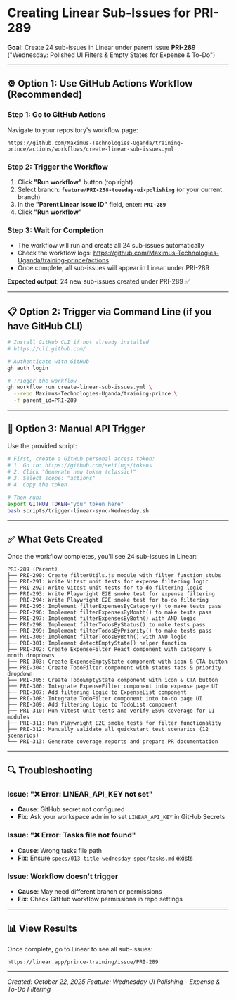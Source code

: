 # Creating Linear Sub-Issues for PRI-289

**Goal**: Create 24 sub-issues in Linear under parent issue **PRI-289** ("Wednesday: Polished UI Filters & Empty States for Expense & To-Do")

---

## ⚙️ Option 1: Use GitHub Actions Workflow (Recommended)

### Step 1: Go to GitHub Actions

Navigate to your repository's workflow page:
```
https://github.com/Maximus-Technologies-Uganda/training-prince/actions/workflows/create-linear-sub-issues.yml
```

### Step 2: Trigger the Workflow

1. Click **"Run workflow"** button (top right)
2. Select branch: **`feature/PRI-258-tuesday-ui-polishing`** (or your current branch)
3. In the **"Parent Linear Issue ID"** field, enter: **`PRI-289`**
4. Click **"Run workflow"**

### Step 3: Wait for Completion

- The workflow will run and create all 24 sub-issues automatically
- Check the workflow logs: https://github.com/Maximus-Technologies-Uganda/training-prince/actions
- Once complete, all sub-issues will appear in Linear under PRI-289

**Expected output**: 24 new sub-issues created under PRI-289 ✅

---

## 📋 Option 2: Trigger via Command Line (if you have GitHub CLI)

```bash
# Install GitHub CLI if not already installed
# https://cli.github.com/

# Authenticate with GitHub
gh auth login

# Trigger the workflow
gh workflow run create-linear-sub-issues.yml \
  --repo Maximus-Technologies-Uganda/training-prince \
  -f parent_id=PRI-289
```

---

## 📱 Option 3: Manual API Trigger

Use the provided script:

```bash
# First, create a GitHub personal access token:
# 1. Go to: https://github.com/settings/tokens
# 2. Click "Generate new token (classic)"
# 3. Select scope: "actions"
# 4. Copy the token

# Then run:
export GITHUB_TOKEN="your_token_here"
bash scripts/trigger-linear-sync-Wednesday.sh
```

---

## ✅ What Gets Created

Once the workflow completes, you'll see 24 sub-issues in Linear:

```
PRI-289 (Parent)
├── PRI-290: Create filterUtils.js module with filter function stubs
├── PRI-291: Write Vitest unit tests for expense filtering logic
├── PRI-292: Write Vitest unit tests for to-do filtering logic
├── PRI-293: Write Playwright E2E smoke test for expense filtering
├── PRI-294: Write Playwright E2E smoke test for to-do filtering
├── PRI-295: Implement filterExpensesByCategory() to make tests pass
├── PRI-296: Implement filterExpensesByMonth() to make tests pass
├── PRI-297: Implement filterExpensesByBoth() with AND logic
├── PRI-298: Implement filterTodosByStatus() to make tests pass
├── PRI-299: Implement filterTodosByPriority() to make tests pass
├── PRI-300: Implement filterTodosByBoth() with AND logic
├── PRI-301: Implement detectEmptyState() helper function
├── PRI-302: Create ExpenseFilter React component with category & month dropdowns
├── PRI-303: Create ExpenseEmptyState component with icon & CTA button
├── PRI-304: Create TodoFilter component with status tabs & priority dropdown
├── PRI-305: Create TodoEmptyState component with icon & CTA button
├── PRI-306: Integrate ExpenseFilter component into expense page UI
├── PRI-307: Add filtering logic to ExpenseList component
├── PRI-308: Integrate TodoFilter component into to-do page UI
├── PRI-309: Add filtering logic to TodoList component
├── PRI-310: Run Vitest unit tests and verify ≥50% coverage for UI modules
├── PRI-311: Run Playwright E2E smoke tests for filter functionality
├── PRI-312: Manually validate all quickstart test scenarios (12 scenarios)
└── PRI-313: Generate coverage reports and prepare PR documentation
```

---

## 🔍 Troubleshooting

### Issue: "❌ Error: LINEAR_API_KEY not set"
- **Cause**: GitHub secret not configured
- **Fix**: Ask your workspace admin to set `LINEAR_API_KEY` in GitHub Secrets

### Issue: "❌ Error: Tasks file not found"
- **Cause**: Wrong tasks file path
- **Fix**: Ensure `specs/013-title-wednesday-spec/tasks.md` exists

### Issue: Workflow doesn't trigger
- **Cause**: May need different branch or permissions
- **Fix**: Check GitHub workflow permissions in repo settings

---

## 📊 View Results

Once complete, go to Linear to see all sub-issues:
```
https://linear.app/prince-training/issue/PRI-289
```

---

*Created: October 22, 2025*
*Feature: Wednesday UI Polishing - Expense & To-Do Filtering*
